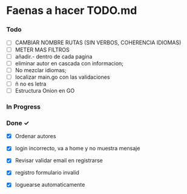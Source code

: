 # Faenas a hacer TODO.md

### Todo

- [ ] CAMBIAR NOMBRE RUTAS (SIN VERBOS, COHERENCIA IDIOMAS)
- [ ] METER MAS FILTROS
- [ ] añadir.- dentro de cada pagina
- [ ] eliminar autor en cascada con informacion;
- [ ] No mezclar idiomas;
- [ ] localizar main.go con las validaciones
- [ ] ñ no es letra
- [ ] Estructura Onion en GO

### In Progress


### Done ✓

- [x] Ordenar autores
- [x] login incorrecto, va a home y no muestra mensaje
- [x] Revisar validar email en registrarse
- [x] registro formulario invalid
- [X] loguearse automaticamente


